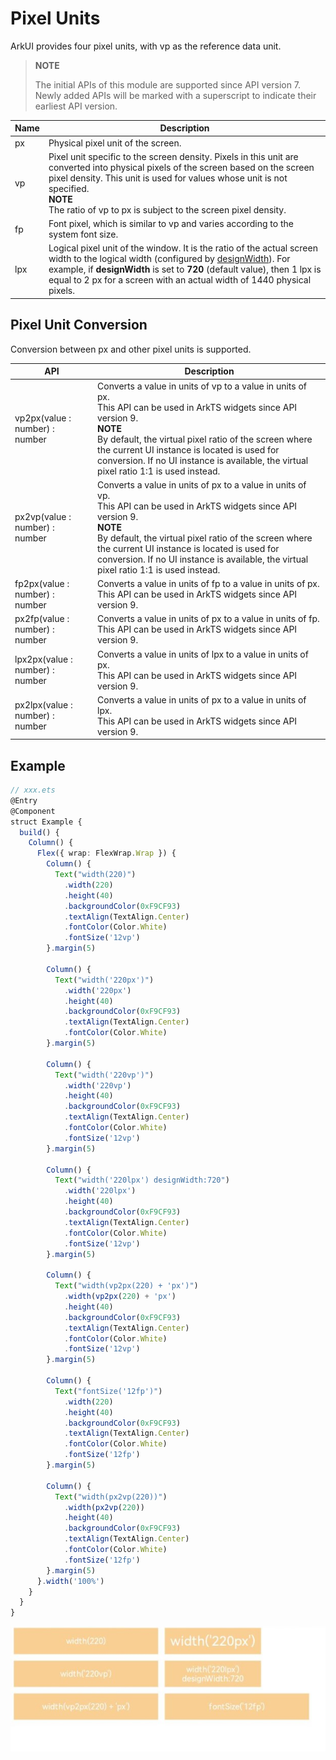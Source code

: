 # Pixel Units

ArkUI provides four pixel units, with vp as the reference data unit.

>**NOTE**
>
>The initial APIs of this module are supported since API version 7. Newly added APIs will be marked with a superscript to indicate their earliest API version.


| Name| Description                                                        |
| ---- | ------------------------------------------------------------ |
| px   | Physical pixel unit of the screen.                                          |
| vp   | Pixel unit specific to the screen density. Pixels in this unit are converted into physical pixels of the screen based on the screen pixel density. This unit is used for values whose unit is not specified.<br> **NOTE**<br>The ratio of vp to px is subject to the screen pixel density.|
| fp   | Font pixel, which is similar to vp and varies according to the system font size.|
| lpx  | Logical pixel unit of the window. It is the ratio of the actual screen width to the logical width (configured by [designWidth](../../../quick-start/module-configuration-file.md#pages)). For example, if **designWidth** is set to **720** (default value), then 1 lpx is equal to 2 px for a screen with an actual width of 1440 physical pixels.|


## Pixel Unit Conversion

Conversion between px and other pixel units is supported.

| API                                      | Description                                      |
| ---------------------------------------- | ---------------------------------------- |
| vp2px(value : number) : number | Converts a value in units of vp to a value in units of px.<br>This API can be used in ArkTS widgets since API version 9.<br> **NOTE**<br> By default, the virtual pixel ratio of the screen where the current UI instance is located is used for conversion. If no UI instance is available, the virtual pixel ratio 1:1 is used instead.|
| px2vp(value : number) : number | Converts a value in units of px to a value in units of vp.<br>This API can be used in ArkTS widgets since API version 9.<br> **NOTE**<br> By default, the virtual pixel ratio of the screen where the current UI instance is located is used for conversion. If no UI instance is available, the virtual pixel ratio 1:1 is used instead.|
| fp2px(value : number) : number | Converts a value in units of fp to a value in units of px.<br>This API can be used in ArkTS widgets since API version 9.|
| px2fp(value : number) : number | Converts a value in units of px to a value in units of fp.<br>This API can be used in ArkTS widgets since API version 9.|
| lpx2px(value : number) : number | Converts a value in units of lpx to a value in units of px.<br>This API can be used in ArkTS widgets since API version 9.|
| px2lpx(value : number) : number | Converts a value in units of px to a value in units of lpx.<br>This API can be used in ArkTS widgets since API version 9.|


## Example

```ts
// xxx.ets
@Entry
@Component
struct Example {
  build() {
    Column() {
      Flex({ wrap: FlexWrap.Wrap }) {
        Column() {
          Text("width(220)")
            .width(220)
            .height(40)
            .backgroundColor(0xF9CF93)
            .textAlign(TextAlign.Center)
            .fontColor(Color.White)
            .fontSize('12vp')
        }.margin(5)

        Column() {
          Text("width('220px')")
            .width('220px')
            .height(40)
            .backgroundColor(0xF9CF93)
            .textAlign(TextAlign.Center)
            .fontColor(Color.White)
        }.margin(5)

        Column() {
          Text("width('220vp')")
            .width('220vp')
            .height(40)
            .backgroundColor(0xF9CF93)
            .textAlign(TextAlign.Center)
            .fontColor(Color.White)
            .fontSize('12vp')
        }.margin(5)

        Column() {
          Text("width('220lpx') designWidth:720")
            .width('220lpx')
            .height(40)
            .backgroundColor(0xF9CF93)
            .textAlign(TextAlign.Center)
            .fontColor(Color.White)
            .fontSize('12vp')
        }.margin(5)

        Column() {
          Text("width(vp2px(220) + 'px')")
            .width(vp2px(220) + 'px')
            .height(40)
            .backgroundColor(0xF9CF93)
            .textAlign(TextAlign.Center)
            .fontColor(Color.White)
            .fontSize('12vp')
        }.margin(5)

        Column() {
          Text("fontSize('12fp')")
            .width(220)
            .height(40)
            .backgroundColor(0xF9CF93)
            .textAlign(TextAlign.Center)
            .fontColor(Color.White)
            .fontSize('12fp')
        }.margin(5)

        Column() {
          Text("width(px2vp(220))")
            .width(px2vp(220))
            .height(40)
            .backgroundColor(0xF9CF93)
            .textAlign(TextAlign.Center)
            .fontColor(Color.White)
            .fontSize('12fp')
        }.margin(5)
      }.width('100%')
    }
  }
}
```

![en-us_image_0000001169582302](figures/en-us_image_0000001169582302.png)
